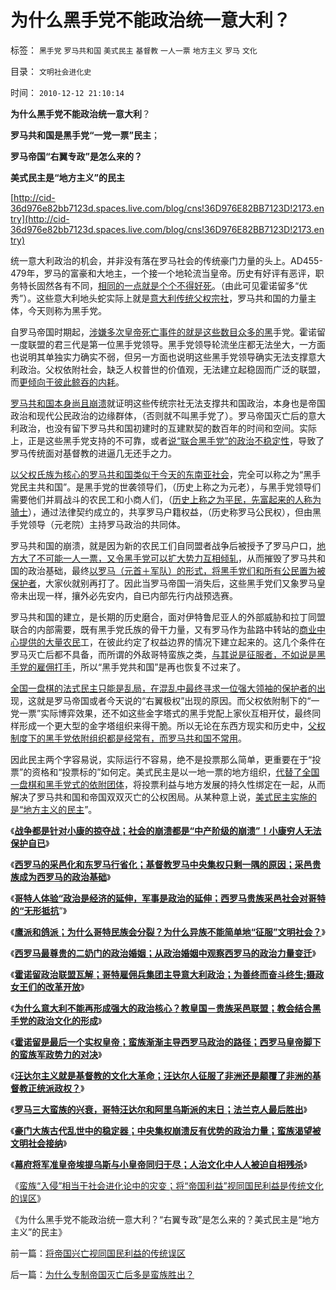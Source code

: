 # 为什么黑手党不能政治统一意大利？

标签： `黑手党` `罗马共和国` `美式民主` `基督教` `一人一票` `地方主义` `罗马` `文化` 

目录： `文明社会进化史`

时间： `2010-12-12 21:10:14`

**为什么黑手党不能政治统一意大利**？

**罗马共和国是黑手党“一党一票”民主**；

**罗马帝国“右翼专政”是怎么来的？**

**美式民主是“地方主义”的民主**

[http://cid-36d976e82bb7123d.spaces.live.com/blog/cns!36D976E82BB7123D!2173.entry](http://cid-36d976e82bb7123d.spaces.live.com/blog/cns!36D976E82BB7123D!2173.entry)

统一意大利政治的机会，并非没有落在罗马社会的传统豪门力量的头上。AD455-479年，罗马的富豪和大地主，一个接一个地轮流当皇帝。历史有好评有恶评，职务特长固然各有不同，[相同的一点就是个个不得好死](../../../2010/8/4/罗马帝国对基督教很宽容，犹太教曾经暴戾.md)。（由此可见霍诺留多“优秀”）。这些意大利地头蛇实际上就是[意大利传统父权宗社](../../../2010/8/8/罗马父权制度就是三纲五常的法制化.md)，罗马共和国的力量主体，今天则称为黑手党。

自罗马帝国时期起，[涉嫌多次皇帝死亡事件的就是这些数目众多的黑](../../../2010/11/5/风萧萧兮台伯寒，老头当皇帝兮不复返.md)手党。霍诺留一度联盟的君三代是第一位黑手党领导。黑手党领导轮流坐庄都无法坐大，一方面也说明其单独实力确实不弱，但另一方面也说明这些黑手党领导确实无法支撑意大利政治。父权依附社会，缺乏人权普世的价值观，无法建立起稳固而广泛的联盟，而[更倾向于彼此鲸吞的内耗](../../../2010/9/4/政治斗争的残酷与帝国集权成正比.md)。

[罗马共和国本身尚且崩溃](../../../2010/9/27/罗马元老院的缺陷；三权分立不民主；现代国会；.md)就证明这些传统宗社无法支撑共和国政治，本身也是帝国政治和现代公民政治的边缘群体，（否则就不叫黑手党了）。罗马帝国灭亡后的意大利政治，也没有留下罗马共和国初建时的互建默契的数百年的时间和空间。实际上，正是这些黑手党支持的不可靠，或者[说“联合黑手党”的政治不稳定性](../../../2010/9/14/元老院复辟罗马共和国失败.md)，导致了罗马传统面对基督教的进逼几无还手之力。

[以父权氏族为核心的罗马共和国类似于今天的东南亚社会](../../../2010/8/26/菲律宾等所谓的“美式民主”.md)，完全可以称之为“黑手党民主共和国”。是黑手党的世袭领导们，（历史上称之为元老），与黑手党领导们需要他们并肩战斗的农民工和小商人们，（[历史上称之为平民，先富起来的人称为骑士](../../../2010/8/10/罗马的无产阶级和骑士阶层.md)），通过法律契约成立的，共享罗马户籍权益，（历史称罗马公民权），但由黑手党领导（元老院）主持罗马政治的共同体。

罗马共和国的崩溃，就是因为新的农民工们自同盟者战争后被授予了罗马户口，[地方大了不可能一人一票，又令黑手党可以扩大势力互相倾轧](../../../2010/11/5/罗马与美式民主有何不同？公侯伯子男贵族何来？.md)，从而摧毁了罗马共和国的政治基础，最终[以罗马（元首＋军队）的形式，将黑手党们和所有公民置为被保护者](../../../2010/8/13/罗马共和国和罗马帝国的统治阶级.md)，大家伙就别再打了。因此当罗马帝国一消失后，这些黑手党们又象罗马皇帝未出现一样，攘外必先安内，自已内部先行内战预选赛。

罗马共和国的建立，是长期的历史磨合，面对伊特鲁尼亚人的外部威胁和拉丁同盟联合的内部需要，既有黑手党氏族的骨干力量，又有罗马作为盐路中转站的[商业中心提供的大量农民](../../../2009/10/20/被制造的农民工不是移民.md)工，在彼此约定了权益边界的情况下建立起来的。这几个条件在罗马灭亡后都不具备，而所谓的外敌哥特蛮族之类，[与其说是征服者，不如说是黑手党的雇佣打手](../../../2010/5/14/被屠杀的“开明统治者”比横死的昏君多得多.md)，所以“黑手党共和国”是再也恢复不过来了。

[全国一盘棋的法式民主只能是乱局，在混乱中最终寻求一位强大领袖的保护者的出](../../../2010/10/6/为祖国统一而“一帝专政”的罗马四分五裂！万劫不复！.md)现，这就是罗马帝国或者今天说的“右翼极权”出现的原因。而父权依附制下的“一党一票”实际博弈效果，还不如这些金字塔式的黑手党配上家伙互相开仗，最终同样形成一个更大型的金字塔组织来得干脆。所以无论在东西方现实和历史中，[父权制度下的黑手党依附组织都是经常有，而罗马共和国不常用](../../../2010/8/9/罗马共和国的制度优势.md)。

因此民主两个字容易说，实际运行不容易，绝不是投票那么简单，更重要在于“投票”的资格和“投票标的”如何定。美式民主是以一地一票的地方组织，[代替了全国一盘棋和黑手党式的依附团体](../../../2009/10/30/全国被剥离的国民福利集中在几个城市分发好吗？.md)，将投票利益与地方发展的持久性绑定在一起，从而解决了罗马共和国和帝国双双灭亡的公权困局。从某种意上说，[美式民主实施的是“地方主义的民主](../../../2010/8/15/罗马帝国：“地方主义”不是魔鬼；“多党制”未必民主.md)”。

《[**战争都是针对小康的掠夺战；社会的崩溃都是“中产阶级的崩溃”！小康穷人无法保护自已**](../../../2010/12/6/社会的崩溃都是“中产阶级的崩溃”直到人吃人！.md)》

《[**西罗马的采邑化和东罗马行省化；基督教罗马中央集权只剩一隅的原因；采邑贵族成为西罗马的政治基础**](../../../2010/12/6/西罗马的采邑化和东罗马的行省化.md)》

《[**哥特人体验“政治是经济的延伸，军事是政治的延伸；西罗马贵族采邑社会对哥特的“无形抵抗**](../../../2010/12/7/人类本能是合作；武力是针对傻逼精神病的自卫手段.md)”》

《[**鹰派和鸽派；为什么哥特民族会分裂？为什么异族不能简单地“征服”文明社会？**](../../../2010/12/7/鹰派和鸽派，为什么异族不能简单“征服”文明社会？.md)》

《[**西罗马最尊贵的二奶门的政治婚姻；从政治婚姻中观察西罗马的政治力量变迁**](../../../2010/12/7/西罗马最尊贵的二奶门.md)》

《[**霍诺留政治联盟瓦解；哥特雇佣兵集团主导意大利政治；为善终而奋斗终生;摄政女王们的改革开放**](../../../2010/12/7/为善终奋斗终生的罗马皇帝.md)》

《[**为什么意大利不能再形成强大的政治核心？教皇国－贵族采邑联盟；教会结合黑手党的政治文化的形成**](../../../2010/12/10/教皇和黑手党；为什么意大利不能再形成强大的政治核心？.md)》

《[**霍诺留是最后一个实权皇帝；蛮族渐渐主导西罗马政治的路径；西罗马皇帝脚下的蛮族军政势力的对决**](../../../2010/12/10/最后一个实权皇帝，蛮族入主西罗马；.md)》

《[**汪达尔主义就是基督教的文化大革命；汪达尔人征服了非洲还是颠覆了非洲的基督教正统派政权？**](../../../2010/12/10/汪达尔主义就是基督教的文化大革命.md)》

《[**罗马三大蛮族的兴衰，哥特汪达尔和阿里乌斯派的末日；法兰克人最后胜出**](../../../2010/12/11/罗马三大蛮族的兴衰,法兰克人最后胜出.md)》

《[**豪门大族古代乱世中的稳定器；中央集权崩溃反有优势的政治力量；蛮族渴望被文明社会接纳**](../../../2010/12/11/中央集权崩溃反而有政治优势.md)》

《[**幕府将军准皇帝埃提乌斯与小皇帝同归于尽；人治文化中人人被迫自相残杀**](../../../2010/12/11/人治文化中人人被迫自相残杀；幕府将军和罗马皇帝；.md)》

《[蛮族“入侵”相当于社会进化论中的灾变；将“帝国利益”视同国民利益是传统文化的误区](../../../2010/12/11/将帝国兴亡视同国民利益的传统误区.md)》

《为什么黑手党不能政治统一意大利？“右翼专政”是怎么来的？美式民主是“地方主义”的民主》



前一篇：[将帝国兴亡视同国民利益的传统误区](../../../2010/12/11/将帝国兴亡视同国民利益的传统误区.md)

后一篇：[为什么专制帝国灭亡后多是蛮族胜出？](../../../2010/12/12/为什么专制帝国灭亡后多是蛮族胜出？.md)